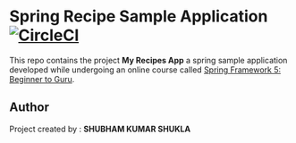 
# Spring Recipe Sample Application [![CircleCI](https://circleci.com/gh/shubhamshukla7794/spring5-recipes-app.svg?style=svg)](https://app.circleci.com/pipelines/github/shubhamshukla7794/spring5-recipes-app)
This repo contains the project **My Recipes App** a spring sample application developed while undergoing an online course called [Spring Framework 5: Beginner to Guru](https://www.udemy.com/spring-framework-5-beginner-to-guru).

##  Author
Project created by :
**SHUBHAM KUMAR SHUKLA**